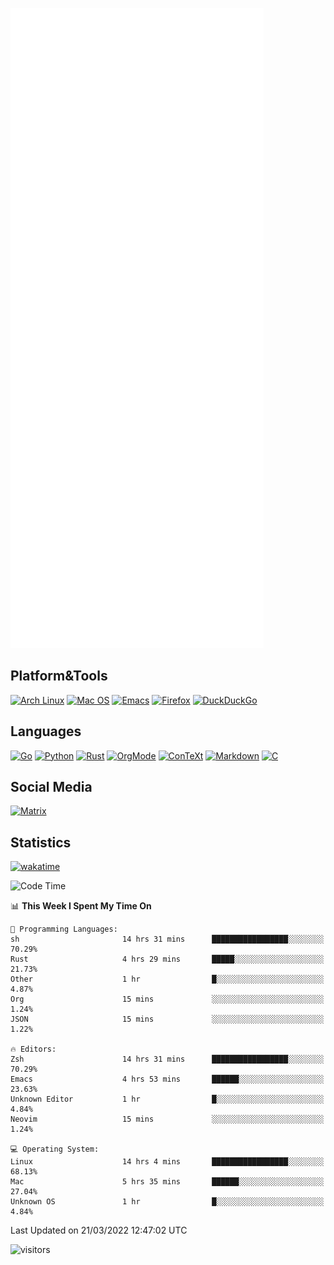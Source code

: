 ![Metrics](https://github.com/SteamedFish/SteamedFish/blob/master/github-metrics.svg)

## Platform&Tools

[![Arch Linux](https://img.shields.io/badge/ArchLinux-1793D1?logo=arch-linux&logoColor=fff&style=flat-square)](https://archlinux.org/)
[![Mac OS](https://img.shields.io/badge/MacOS-000000?style=flat-square&logo=macos&logoColor=F0F0F0)](https://www.apple.com/macos/)
[![Emacs](https://img.shields.io/badge/Emacs-%237F5AB6.svg?&style=flat-square&logo=gnu-emacs&logoColor=white)](https://www.gnu.org/software/emacs/)
[![Firefox](https://img.shields.io/badge/Firefox-FF7139?style=flat-square&logo=Firefox-Browser&logoColor=white)](https://firefox.com/)
[![DuckDuckGo](https://img.shields.io/badge/DuckDuckGo-DE5833?style=flat-square&logo=DuckDuckGo&logoColor=white)](https://duckduckgo.com/)

## Languages

[![Go](https://img.shields.io/badge/Golang-%2300ADD8.svg?style=flat-square&logo=go&logoColor=white)](https://golang.org/)
[![Python](https://img.shields.io/badge/Python-3670A0?style=flat-square&logo=python&logoColor=ffdd54)](https://www.python.org/)
[![Rust](https://img.shields.io/badge/Rust-%23000000.svg?style=flat-square&logo=rust&logoColor=white)](https://www.rust-lang.org/)
[![OrgMode](https://img.shields.io/badge/OrgMode-%23000000.svg?style=flat-square&logo=org&logoColor=white)](https://orgmode.org/)
[![ConTeXt](https://img.shields.io/badge/ConTeXt-%23008080.svg?style=flat-square&logo=latex&logoColor=white)](https://contextgarden.net/)
[![Markdown](https://img.shields.io/badge/MarkDown-%23000000.svg?style=flat-square&logo=markdown&logoColor=white)](https://daringfireball.net/projects/markdown/)
[![C](https://img.shields.io/badge/C-%2300599C.svg?style=flat-square&logo=c&logoColor=white)](https://www.iso.org/standard/74528.html)

## Social Media

[![Matrix](https://img.shields.io/badge/SteamedFish-2CA5E0?style=social&logo=matrix&logoColor=black)](https://matrix.to/#/@i:steamedfish.org)

## Statistics
[![wakatime](https://wakatime.com/badge/user/168280d6-fcf2-4b4f-ad3a-dc4612f35b38.svg)](https://wakatime.com/@168280d6-fcf2-4b4f-ad3a-dc4612f35b38)

<!--START_SECTION:waka-->
![Code Time](http://img.shields.io/badge/Code%20Time-1%2C675%20hrs%2033%20mins-blue)

📊 **This Week I Spent My Time On** 

```text
💬 Programming Languages: 
sh                       14 hrs 31 mins      █████████████████░░░░░░░░   70.29% 
Rust                     4 hrs 29 mins       █████░░░░░░░░░░░░░░░░░░░░   21.73% 
Other                    1 hr                █░░░░░░░░░░░░░░░░░░░░░░░░   4.87% 
Org                      15 mins             ░░░░░░░░░░░░░░░░░░░░░░░░░   1.24% 
JSON                     15 mins             ░░░░░░░░░░░░░░░░░░░░░░░░░   1.22%

🔥 Editors: 
Zsh                      14 hrs 31 mins      █████████████████░░░░░░░░   70.29% 
Emacs                    4 hrs 53 mins       ██████░░░░░░░░░░░░░░░░░░░   23.63% 
Unknown Editor           1 hr                █░░░░░░░░░░░░░░░░░░░░░░░░   4.84% 
Neovim                   15 mins             ░░░░░░░░░░░░░░░░░░░░░░░░░   1.24%

💻 Operating System: 
Linux                    14 hrs 4 mins       █████████████████░░░░░░░░   68.13% 
Mac                      5 hrs 35 mins       ██████░░░░░░░░░░░░░░░░░░░   27.04% 
Unknown OS               1 hr                █░░░░░░░░░░░░░░░░░░░░░░░░   4.84%

```


 Last Updated on 21/03/2022 12:47:02 UTC
<!--END_SECTION:waka-->

![visitors](https://visitor-badge.laobi.icu/badge?page_id=SteamedFish.SteamedFish)
